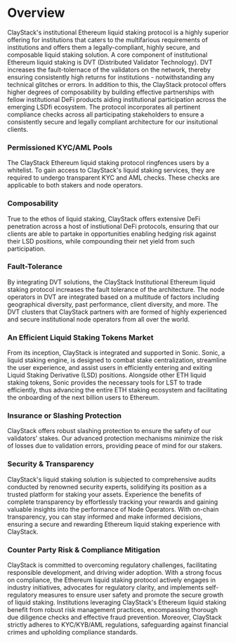 # Overview

ClayStack's institutional Ethereum liquid staking protocol is a highly superior offering for institutions that caters to the multifarious requirements of institutions and offers them a legally-compliant, highly secure, and composable liquid staking solution. A core component of institutional Ethereum liquid staking is DVT (Distributed Validator Technology). DVT increases the fault-tolernace of the validators on the network, thereby ensuring consistently high returns for institutions - notwithstanding any technical glitches or errors. In addition to this, the ClayStack protocol offers higher degrees of composability by building effective partnerships with fellow institutional DeFi products aiding institutional participation across the emerging LSDfi ecosystem. The protocol incorporates all pertinent compliance checks across all participating stakeholders to ensure a consistently secure and legally compliant architecture for our insitutional clients.  

### Permissioned KYC/AML Pools 

The ClayStack Ethereum liquid staking protocol ringfences users by a whitelist. To gain access to ClayStack's liquid staking services, they are required to undergo transparent KYC and AML checks. These checks are applicable to both stakers and node operators. 

### Composability 

True to the ethos of liquid staking, ClayStack offers extensive DeFi penetration across a host of instiutional DeFi protocols, ensuring that our clients are able to partake in opportunities enabling hedging risk against their LSD positions, while compounding their net yield from such participation.

### Fault-Tolerance

By integrating DVT solutions, the ClayStack Institutional Ethereum liquid staking protocol increases the fault tolerance of the architecture. The node operators in DVT are integrated based on a multitude of factors including geographical diversity, past performance, client diversity, and more. The DVT clusters that ClayStack partners with are formed of highly experienced and secure institutional node operators from all over the world. 

### An Efficient Liquid Staking Tokens Market
From its inception, ClayStack is integrated and supported in Sonic. Sonic, a liquid staking engine, is designed to combat stake centralization, streamline the user experience, and assist users in efficiently entering and exiting Liquid Staking Derivative (LSD) positions. Alongside other ETH liquid staking tokens, Sonic provides the necessary tools for LST to trade efficiently, thus advancing the entire ETH staking ecosystem and facilitating the onboarding of the next billion users to Ethereum.


### Insurance or Slashing Protection

ClayStack offers robust slashing protection to ensure the safety of our validators' stakes. Our advanced protection mechanisms minimize the risk of losses due to validation errors, providing peace of mind for our stakers.

### Security & Transparency 

ClayStack's liquid staking solution is subjected to comprehensive audits conducted by renowned security experts, solidifying its position as a trusted platform for staking your assets. Experience the benefits of complete transparency by effortlessly tracking your rewards and gaining valuable insights into the performance of Node Operators. With on-chain transparency, you can stay informed and make informed decisions, ensuring a secure and rewarding Ethereum liquid staking experience with ClayStack.

### Counter Party Risk & Compliance Mitigation

ClayStack is committed to overcoming regulatory challenges, facilitating responsible development, and driving wider adoption. With a strong focus on compliance, the Ethereum liquid staking protocol actively engages in industry initiatives, advocates for regulatory clarity, and implements self-regulatory measures to ensure user safety and promote the secure growth of liquid staking. Institutions leveraging ClayStack's Ethereum liquid staking benefit from robust risk management practices, encompassing thorough due diligence checks and effective fraud prevention. Moreover, ClayStack strictly adheres to KYC/KYB/AML regulations, safeguarding against financial crimes and upholding compliance standards. 






 
